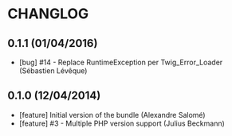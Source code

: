 # CHANGLOG

## 0.1.1 (01/04/2016)

* [bug] #14 - Replace RuntimeException per Twig_Error_Loader (Sébastien Lévêque)

## 0.1.0 (12/04/2014)

* [feature] Initial version of the bundle (Alexandre Salomé)
* [feature] #3 - Multiple PHP version support (Julius Beckmann)
